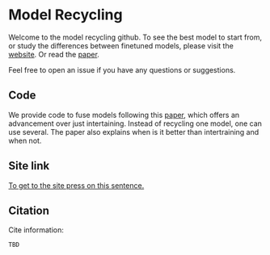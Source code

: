 # Model Recycling
Welcome to the model recycling github.
To see the best model to start from, or study the differences between finetuned models, please visit the [website](https://ibm.github.io/model-recycling/). Or read the [paper](https://arxiv.org/abs/2211.00107).

Feel free to open an issue if you have any questions or suggestions.
## Code
We provide code to fuse models following this [paper](https://arxiv.org/abs/2006.15020), which offers an advancement over just intertaining. Instead of recycling one model, one can use several. The paper also explains when is it better than intertraining and when not.
## Site link
[To get to the site press on this sentence.](https://ibm.github.io/model-recycling/)

## Citation
Cite information:
```
TBD
```